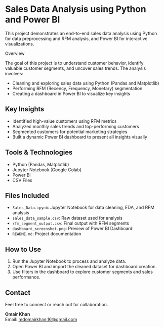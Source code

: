 # Sales Data Analysis using Python and Power BI

This project demonstrates an end-to-end sales data analysis using Python for data preprocessing and RFM analysis, and Power BI for interactive visualizations.

 Overview

The goal of this project is to understand customer behavior, identify valuable customer segments, and uncover sales trends. The analysis involves:
- Cleaning and exploring sales data using Python (Pandas and Matplotlib)
- Performing RFM (Recency, Frequency, Monetary) segmentation
- Creating a dashboard in Power BI to visualize key insights

## Key Insights

- Identified high-value customers using RFM metrics
- Analyzed monthly sales trends and top-performing customers
- Segmented customers for potential marketing strategies
- Built a dynamic Power BI dashboard to present all insights visually

## Tools & Technologies

- Python (Pandas, Matplotlib)
- Jupyter Notebook (Google Colab)
- Power BI
- CSV Files

## Files Included

- `Sales_Data.ipynb`: Jupyter Notebook for data cleaning, EDA, and RFM analysis
- `sales_data_sample.csv`: Raw dataset used for analysis
- `rfm_segment_output.csv`: Final output with RFM segments
- `dashboard_screenshot.png`: Preview of Power BI Dashboard
- `README.md`: Project documentation

## How to Use

1. Run the Jupyter Notebook to process and analyze data.
2. Open Power BI and import the cleaned dataset for dashboard creation.
3. Use filters in the dashboard to explore customer segments and sales performance.

## Contact

Feel free to connect or reach out for collaboration.

**Omair Khan**  
Email: mdomairkhan.16@gmail.com  


